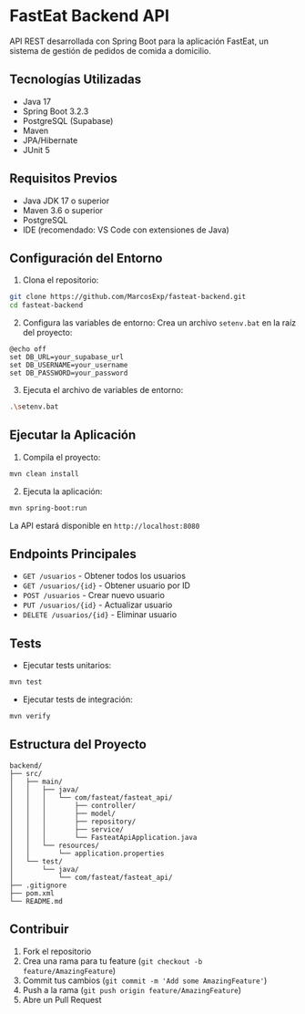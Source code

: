 # FastEat Backend API

API REST desarrollada con Spring Boot para la aplicación FastEat, un sistema de gestión de pedidos de comida a domicilio.

## Tecnologías Utilizadas

* Java 17
* Spring Boot 3.2.3
* PostgreSQL (Supabase)
* Maven
* JPA/Hibernate
* JUnit 5

## Requisitos Previos

* Java JDK 17 o superior
* Maven 3.6 o superior
* PostgreSQL
* IDE (recomendado: VS Code con extensiones de Java)

## Configuración del Entorno

1. Clona el repositorio:
```bash
git clone https://github.com/MarcosExp/fasteat-backend.git
cd fasteat-backend
```

2. Configura las variables de entorno:
   Crea un archivo `setenv.bat` en la raíz del proyecto:
```batch
@echo off
set DB_URL=your_supabase_url
set DB_USERNAME=your_username
set DB_PASSWORD=your_password
```

3. Ejecuta el archivo de variables de entorno:
```bash
.\setenv.bat
```

## Ejecutar la Aplicación

1. Compila el proyecto:
```bash
mvn clean install
```

2. Ejecuta la aplicación:
```bash
mvn spring-boot:run
```

La API estará disponible en `http://localhost:8080`

## Endpoints Principales

* `GET /usuarios` - Obtener todos los usuarios
* `GET /usuarios/{id}` - Obtener usuario por ID
* `POST /usuarios` - Crear nuevo usuario
* `PUT /usuarios/{id}` - Actualizar usuario
* `DELETE /usuarios/{id}` - Eliminar usuario

## Tests

* Ejecutar tests unitarios:
```bash
mvn test
```

* Ejecutar tests de integración:
```bash
mvn verify
```

## Estructura del Proyecto

```
backend/
├── src/
│   ├── main/
│   │   ├── java/
│   │   │   └── com/fasteat/fasteat_api/
│   │   │       ├── controller/
│   │   │       ├── model/
│   │   │       ├── repository/
│   │   │       ├── service/
│   │   │       └── FasteatApiApplication.java
│   │   └── resources/
│   │       └── application.properties
│   └── test/
│       └── java/
│           └── com/fasteat/fasteat_api/
├── .gitignore
├── pom.xml
└── README.md
```

## Contribuir

1. Fork el repositorio
2. Crea una rama para tu feature (`git checkout -b feature/AmazingFeature`)
3. Commit tus cambios (`git commit -m 'Add some AmazingFeature'`)
4. Push a la rama (`git push origin feature/AmazingFeature`)
5. Abre un Pull Request



